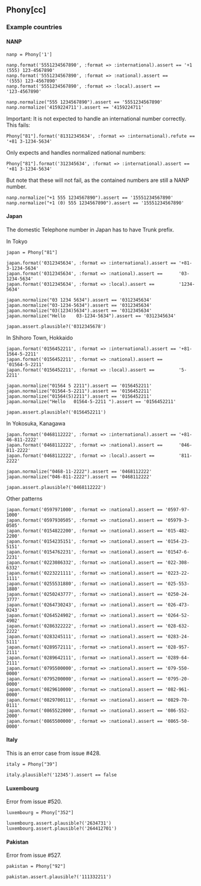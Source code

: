 ## Phony[cc]



### Example countries

#### NANP

    nanp = Phony['1']
    
    nanp.format('5551234567890', :format => :international).assert == '+1 (555) 123-4567890'
    nanp.format('5551234567890', :format => :national).assert ==      '(555) 123-4567890'
    nanp.format('5551234567890', :format => :local).assert ==         '123-4567890'
    
    nanp.normalize("555 1234567890").assert == '5551234567890'
    nanp.normalize('4159224711').assert == '4159224711'

Important: It is not expected to handle an international number correctly. This fails:

    Phony["81"].format('81312345634', :format => :international).refute == '+81 3-1234-5634'

Only expects and handles normalized national numbers:

    Phony["81"].format('312345634', :format => :international).assert == '+81 3-1234-5634'

But note that these will not fail, as the contained numbers are still a NANP number.

    nanp.normalize("+1 555 1234567890").assert == '15551234567890'
    nanp.normalize("+1 (0) 555 1234567890").assert == '15551234567890'

#### Japan

The domestic Telephone number in Japan has to have Trunk prefix.

In Tokyo

    japan = Phony["81"]
  
    japan.format('0312345634', :format => :international).assert == '+81-3-1234-5634'
    japan.format('0312345634', :format => :national).assert ==      '03-1234-5634'
    japan.format('0312345634', :format => :local).assert ==         '1234-5634'
    
    japan.normalize("03 1234 5634").assert == '0312345634'
    japan.normalize("03-1234-5634").assert == '0312345634'
    japan.normalize("03(1234)5634").assert == '0312345634'
    japan.normalize("Hello    03-1234-5634").assert == '0312345634'
  
    japan.assert.plausible?('0312345678')

In Shihoro Town, Hokkaido

    japan.format('0156452211', :format => :international).assert == '+81-1564-5-2211'
    japan.format('0156452211', :format => :national).assert ==      '01564-5-2211'
    japan.format('0156452211', :format => :local).assert ==         '5-2211'
    
    japan.normalize("01564 5 2211").assert == '0156452211'
    japan.normalize("01564-5-2211").assert == '0156452211'
    japan.normalize("01564(5)2211").assert == '0156452211'
    japan.normalize("Hello   01564-5-2211 ").assert == '0156452211'
    
    japan.assert.plausible?('0156452211')

In Yokosuka, Kanagawa

    japan.format('0468112222', :format => :international).assert == '+81-46-811-2222'
    japan.format('0468112222', :format => :national).assert ==      '046-811-2222'
    japan.format('0468112222', :format => :local).assert ==         '811-2222'

    japan.normalize("0468-11-2222").assert == '0468112222'
    japan.normalize("046-811-2222").assert == '0468112222'

    japan.assert.plausible?('0468112222')

Other patterns

    japan.format('0597971000', :format => :national).assert == '0597-97-1000'
    japan.format('0597930505', :format => :national).assert == '05979-3-0505'
    japan.format('0154822200', :format => :national).assert == '015-482-2200'
    japan.format('0154235151', :format => :national).assert == '0154-23-5151'
    japan.format('0154762231', :format => :national).assert == '01547-6-2231'
    japan.format('0223086332', :format => :national).assert == '022-308-6332'
    japan.format('0223221111', :format => :national).assert == '0223-22-1111'
    japan.format('0255531880', :format => :national).assert == '025-553-1880'
    japan.format('0250243777', :format => :national).assert == '0250-24-3777'
    japan.format('0264730243', :format => :national).assert == '026-473-0243'
    japan.format('0264524902', :format => :national).assert == '0264-52-4902'
    japan.format('0286322222', :format => :national).assert == '028-632-2222'
    japan.format('0283245111', :format => :national).assert == '0283-24-5111'
    japan.format('0289572111', :format => :national).assert == '028-957-2111'
    japan.format('0289642111', :format => :national).assert == '0289-64-2111'
    japan.format('0795500000', :format => :national).assert == '079-550-0000'
    japan.format('0795200000', :format => :national).assert == '0795-20-0000'
    japan.format('0829610000', :format => :national).assert == '082-961-0000'
    japan.format('0829700111', :format => :national).assert == '0829-70-0111'
    japan.format('0865522000', :format => :national).assert == '086-552-2000'
    japan.format('0865500000', :format => :national).assert == '0865-50-0000'


#### Italy

This is an error case from issue #428.

    italy = Phony["39"]
  
    italy.plausible?('12345').assert == false


#### Luxembourg

Error from issue #520.

    luxembourg = Phony["352"]

    luxembourg.assert.plausible?('2634731')
    luxembourg.assert.plausible?('264412701')

#### Pakistan

Error from issue #527.

    pakistan = Phony["92"]

    pakistan.assert.plausible?('111332211')
